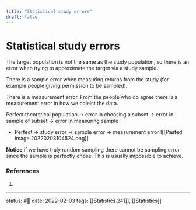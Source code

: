 ```yaml
---
title: "Statistical study errors"
draft: false
---
```

# Statistical study errors
The target population is not the same as the study population, so there is an error when trying to approximate the target via a study sample.

There is a sample error when measuring returns from the study (for example people giving permission to be sampled).

There is a measurement error. From the people who do agree there is a measurement error in how we colelct the data.

Perfect theoretical population -> error in choosing a subset -> error in sample of subset -> error in measuring sample
- Perfect -> study error -> sample error -> measurement error
![[Pasted image 20220203104524.png]]

**Notice** if we have truly random sampling there cannot be sampling error since the sample is perfectly chose. This is usually impossible to achieve.


### References
1. 

---
status: #🌱 
date: 2022-02-03
tags: [[Statistics 241]], [[Statistics]]